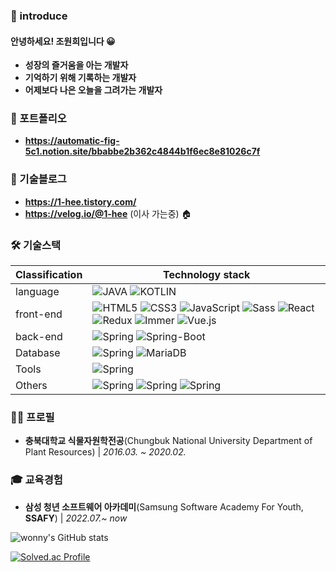 ### 📝 introduce
#### 안녕하세요! 조원희입니다 😀

- **성장의 즐거움을 아는 개발자**
- **기억하기 위해 기록하는 개발자**
- **어제보다 나은 오늘을 그려가는 개발자**

### 📔 포트폴리오
- **https://automatic-fig-5c1.notion.site/bbabbe2b362c4844b1f6ec8e81026c7f**


### 📝 기술블로그
- **https://1-hee.tistory.com/**
- **https://velog.io/@1-hee** (이사 가는중) 🏠
### 🛠  기술스택

|Classification|Technology stack|
|---|---|
|language|![JAVA](https://img.shields.io/badge/JAVA-F7DF1E?style=for-the-badge&logoColor=white) ![KOTLIN](https://img.shields.io/badge/Kotlin-7F52FF?style=for-the-badge&logo=Kotlin&logoColor=white)
|front-end|![HTML5](https://img.shields.io/badge/HTML5-E34F26?style=for-the-badge&logo=HTML5&logoColor=white) ![CSS3](https://img.shields.io/badge/CSS3-1572B6?style=for-the-badge&logo=CSS3&logoColor=white) ![JavaScript](https://img.shields.io/badge/JavaScript-F7DF1E?style=for-the-badge&logo=JavaScript&logoColor=white) ![Sass](https://img.shields.io/badge/Sass-CC6699?style=for-the-badge&logo=Sass&logoColor=white) ![React](https://img.shields.io/badge/React-61DAFB?style=for-the-badge&logo=React&logoColor=white) ![Redux](https://img.shields.io/badge/Redux-764ABC?style=for-the-badge&logo=Redux&logoColor=white) ![Immer](https://img.shields.io/badge/Immer-00E7C3?style=for-the-badge&logo=Immer&logoColor=white) ![Vue.js](https://img.shields.io/badge/Vue.js-4FC08D?style=for-the-badge&logo=Vue.js&logoColor=white)|
|back-end|![Spring](https://img.shields.io/badge/Spring-6DB33F?style=for-the-badge&logo=Spring&logoColor=white) ![Spring-Boot](https://img.shields.io/badge/SpringBoot-6DB33F?style=for-the-badge&logo=SpringBoot&logoColor=white)|
| Database  | ![Spring](https://img.shields.io/badge/MySQL-4479A1?style=for-the-badge&logo=MySQL&logoColor=white) ![MariaDB](https://img.shields.io/badge/MariaDB-003545?style=for-the-badge&logo=MariaDB&logoColor=white)|
| Tools | ![Spring](https://img.shields.io/badge/AndroidStudio-3DDC84?style=for-the-badge&logo=AndroidStudio&logoColor=white) |
| Others | ![Spring](https://img.shields.io/badge/ApacheTomcat-F8DC75?style=for-the-badge&logo=ApacheTomcat&logoColor=white) ![Spring](https://img.shields.io/badge/GitHub-181717?style=for-the-badge&logo=GitHub&logoColor=white) ![Spring](https://img.shields.io/badge/Git-F05032?style=for-the-badge&logo=Git&logoColor=white)|


### 🙋‍♂️ 프로필
- **충북대학교 식물자원학전공**(Chungbuk National University Department of Plant Resources) | *2016.03. ~ 2020.02.*

### 🎓 교육경험
- **삼성 청년 소프트웨어 아카데미**(Samsung Software Academy For Youth, **SSAFY**) | *2022.07.~ now*

![wonny's GitHub stats](https://github-readme-stats.vercel.app/api?username=1-Hee&show_icons=true&theme=dark)

[![Solved.ac Profile](http://mazassumnida.wtf/api/v2/generate_badge?boj=onehee1079)](https://solved.ac/onehee1079/)

